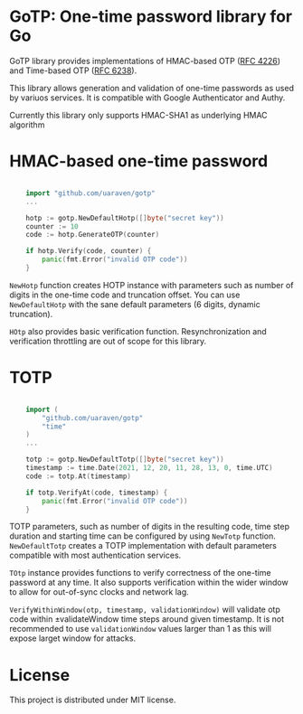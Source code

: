 # GoTP: One-time password library for Go

GoTP library provides implementations of HMAC-based OTP ([RFC 4226](https://datatracker.ietf.org/doc/html/rfc4226)) and Time-based OTP ([RFC 6238](https://www.rfc-editor.org/rfc/rfc6238.html)).

This library allows generation and validation of one-time passwords as used by variuos services. It is compatible with Google Authenticator and Authy.

Currently this library only supports HMAC-SHA1 as underlying HMAC algorithm 

# HMAC-based one-time password

```go

    import "github.com/uaraven/gotp"
    ...

    hotp := gotp.NewDefaultHotp([]byte("secret key"))
    counter := 10
    code := hotp.GenerateOTP(counter)

    if hotp.Verify(code, counter) {
        panic(fmt.Error("invalid OTP code"))
    }
```

`NewHotp` function creates HOTP instance with parameters such as number of digits in the one-time code and truncation offset. You can use `NewDefaultHotp` with the sane default parameters (6 digits, dynamic truncation).

`HOtp` also provides basic verification function. Resynchronization and verification throttling are out of scope for this library.

# TOTP

```go

    import (
        "github.com/uaraven/gotp"
        "time"
    )
    ...

    totp := gotp.NewDefaultTotp([]byte("secret key"))
    timestamp := time.Date(2021, 12, 20, 11, 28, 13, 0, time.UTC)
    code := totp.At(timestamp)

    if totp.VerifyAt(code, timestamp) {
        panic(fmt.Error("invalid OTP code"))
    }
```

TOTP parameters, such as number of digits in the resulting code, time step duration and starting time can be configured by using
`NewTotp` function. `NewDefaultTotp` creates a TOTP implementation with default parameters compatible with most authentication services.

`TOtp` instance provides functions to verify correctness of the one-time password at any time. It also supports verification within
the wider window to allow for out-of-sync clocks and network lag.

`VerifyWithinWindow(otp, timestamp, validationWindow)` will validate otp code within ±validateWindow time steps
around given timestamp. It is not recommended to use `validationWindow` values larger than 1 as this will expose larget window for attacks.

# License

This project is distributed under MIT license.
